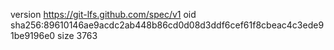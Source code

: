 version https://git-lfs.github.com/spec/v1
oid sha256:89610146ae9acdc2ab448b86cd0d08d3ddf6cef61f8cbeac4c3ede91be9196e0
size 3763
